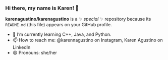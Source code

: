 ### Hi there, my name is Karen! 👋


**karenagustino/karenagustino** is a ✨ _special_ ✨ repository because its `README.md` (this file) appears on your GitHub profile.


- 🌱 I’m currently learning C++, Java, and Python.
- 📫 How to reach me: @karennagustino on Instagram, Karen Agustino on LinkedIn
- 😄 Pronouns: she/her


